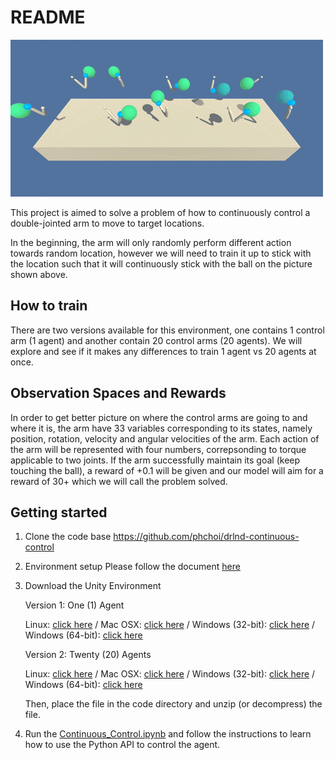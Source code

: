 # README 

![control_arm](https://github.com/phchoi/drlnd-continuous-control/blob/master/reacher.gif)

This project is aimed to solve a problem of how to continuously control a double-jointed arm to move to target locations.

In the beginning, the arm will only randomly perform different action towards random location, however we will need to train it up to stick with the location such that it will continuously stick with the ball on the picture shown above.

## How to train
There are two versions available for this environment, one contains 1 control arm (1 agent) and another contain 20 control arms (20 agents). We will explore and see if it makes any differences to train 1 agent vs 20 agents at once.

## Observation Spaces and Rewards
In order to get better picture on where the control arms are going to and where it is, the arm have 33 variables corresponding to its states, namely position, rotation, velocity and angular velocities of the arm. Each action of the arm will be represented with four numbers, correpsonding to torque applicable to two joints. If the arm successfully maintain its goal (keep touching the ball), a reward of +0.1 will be given and our model will aim for a reward of 30+ which we will call the problem solved.

## Getting started

1. Clone the code base
https://github.com/phchoi/drlnd-continuous-control

2. Environment setup
Please follow the document [here]( https://github.com/udacity/deep-reinforcement-learning#dependencies)

3. Download the Unity Environment

    Version 1: One (1) Agent

    Linux: [click here](https://s3-us-west-1.amazonaws.com/udacity-drlnd/P2/Reacher/one_agent/Reacher_Linux.zip) / 
    Mac OSX: [click here](https://s3-us-west-1.amazonaws.com/udacity-drlnd/P2/Reacher/one_agent/Reacher.app.zip) / 
    Windows (32-bit): [click here](https://s3-us-west-1.amazonaws.com/udacity-drlnd/P2/Reacher/one_agent/Reacher_Windows_x86.zip) /
    Windows (64-bit): [click here](https://s3-us-west-1.amazonaws.com/udacity-drlnd/P2/Reacher/one_agent/Reacher_Windows_x86_64.zip)

    Version 2: Twenty (20) Agents

    Linux: [click here](https://s3-us-west-1.amazonaws.com/udacity-drlnd/P2/Reacher/Reacher_Linux.zip) /
    Mac OSX: [click here](https://s3-us-west-1.amazonaws.com/udacity-drlnd/P2/Reacher/Reacher.app.zip) /
    Windows (32-bit): [click here](https://s3-us-west-1.amazonaws.com/udacity-drlnd/P2/Reacher/Reacher_Windows_x86.zip) /
    Windows (64-bit): [click here](https://s3-us-west-1.amazonaws.com/udacity-drlnd/P2/Reacher/Reacher_Windows_x86_64.zip)
    
    Then, place the file in the code directory and unzip (or decompress) the file.

4. Run the [Continuous_Control.ipynb](https://github.com/phchoi/drlnd-continuous-control/blob/master/Continuous_Control.ipynb) and follow the instructions to learn how to use the Python API to control the agent.


